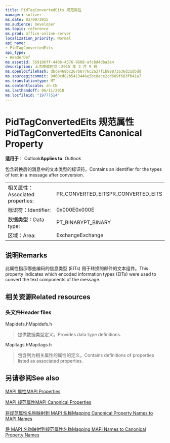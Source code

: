 ```yaml
---
title: PidTagConvertedEits 规范属性
manager: soliver
ms.date: 03/09/2015
ms.audience: Developer
ms.topic: reference
ms.prod: office-online-server
localization_priority: Normal
api_name:
- PidTagConvertedEits
api_type:
- HeaderDef
ms.assetid: 569106ff-440b-4376-9608-afc8d4dba3e4
description: 上次修改时间：2015 年 3 月 9 日
ms.openlocfilehash: dbce468bc267b8776c2a37f1b88873636d31dbdd
ms.sourcegitcommit: 9d60cd82b5413446e5bc8ace2cd689f683fb41a7
ms.translationtype: MT
ms.contentlocale: zh-CN
ms.lasthandoff: 06/11/2018
ms.locfileid: "19777514"
---
```

# <a name="pidtagconvertedeits-canonical-property"></a><span data-ttu-id="db517-103">PidTagConvertedEits 规范属性</span><span class="sxs-lookup"><span data-stu-id="db517-103">PidTagConvertedEits Canonical Property</span></span>

  
  
<span data-ttu-id="db517-104">**适用于**： Outlook</span><span class="sxs-lookup"><span data-stu-id="db517-104">**Applies to**: Outlook</span></span> 
  
<span data-ttu-id="db517-105">包含转换后的消息中的文本类型的标识符。</span><span class="sxs-lookup"><span data-stu-id="db517-105">Contains an identifier for the types of text in a message after conversion.</span></span>
  
|||
|:-----|:-----|
|<span data-ttu-id="db517-106">相关属性：</span><span class="sxs-lookup"><span data-stu-id="db517-106">Associated properties:</span></span>  <br/> |<span data-ttu-id="db517-107">PR_CONVERTED_EITS</span><span class="sxs-lookup"><span data-stu-id="db517-107">PR_CONVERTED_EITS</span></span>  <br/> |
|<span data-ttu-id="db517-108">标识符：</span><span class="sxs-lookup"><span data-stu-id="db517-108">Identifier:</span></span>  <br/> |<span data-ttu-id="db517-109">0x000E</span><span class="sxs-lookup"><span data-stu-id="db517-109">0x000E</span></span>  <br/> |
|<span data-ttu-id="db517-110">数据类型：</span><span class="sxs-lookup"><span data-stu-id="db517-110">Data type:</span></span>  <br/> |<span data-ttu-id="db517-111">PT_BINARY</span><span class="sxs-lookup"><span data-stu-id="db517-111">PT_BINARY</span></span>  <br/> |
|<span data-ttu-id="db517-112">区域：</span><span class="sxs-lookup"><span data-stu-id="db517-112">Area:</span></span>  <br/> |<span data-ttu-id="db517-113">Exchange</span><span class="sxs-lookup"><span data-stu-id="db517-113">Exchange</span></span>  <br/> |
   
## <a name="remarks"></a><span data-ttu-id="db517-114">说明</span><span class="sxs-lookup"><span data-stu-id="db517-114">Remarks</span></span>

<span data-ttu-id="db517-115">此属性指示哪些编码的信息类型 (EITs) 用于转换的邮件的文本组件。</span><span class="sxs-lookup"><span data-stu-id="db517-115">This property indicates which encoded information types (EITs) were used to convert the text components of the message.</span></span>
  
## <a name="related-resources"></a><span data-ttu-id="db517-116">相关资源</span><span class="sxs-lookup"><span data-stu-id="db517-116">Related resources</span></span>

### <a name="header-files"></a><span data-ttu-id="db517-117">头文件</span><span class="sxs-lookup"><span data-stu-id="db517-117">Header files</span></span>

<span data-ttu-id="db517-118">Mapidefs.h</span><span class="sxs-lookup"><span data-stu-id="db517-118">Mapidefs.h</span></span>
  
> <span data-ttu-id="db517-119">提供数据类型定义。</span><span class="sxs-lookup"><span data-stu-id="db517-119">Provides data type definitions.</span></span>
    
<span data-ttu-id="db517-120">Mapitags.h</span><span class="sxs-lookup"><span data-stu-id="db517-120">Mapitags.h</span></span>
  
> <span data-ttu-id="db517-121">包含列为相关属性的属性的定义。</span><span class="sxs-lookup"><span data-stu-id="db517-121">Contains definitions of properties listed as associated properties.</span></span>
    
## <a name="see-also"></a><span data-ttu-id="db517-122">另请参阅</span><span class="sxs-lookup"><span data-stu-id="db517-122">See also</span></span>



[<span data-ttu-id="db517-123">MAPI 属性</span><span class="sxs-lookup"><span data-stu-id="db517-123">MAPI Properties</span></span>](mapi-properties.md)
  
[<span data-ttu-id="db517-124">MAPI 规范属性</span><span class="sxs-lookup"><span data-stu-id="db517-124">MAPI Canonical Properties</span></span>](mapi-canonical-properties.md)
  
[<span data-ttu-id="db517-125">将规范属性名称映射到 MAPI 名称</span><span class="sxs-lookup"><span data-stu-id="db517-125">Mapping Canonical Property Names to MAPI Names</span></span>](mapping-canonical-property-names-to-mapi-names.md)
  
[<span data-ttu-id="db517-126">将 MAPI 名称映射到规范属性名称</span><span class="sxs-lookup"><span data-stu-id="db517-126">Mapping MAPI Names to Canonical Property Names</span></span>](mapping-mapi-names-to-canonical-property-names.md)

